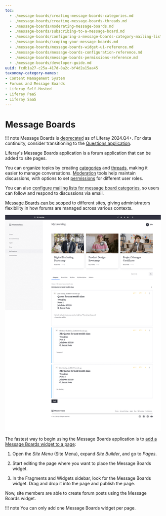 ```yaml
---
toc:
  - ./message-boards/creating-message-boards-categories.md
  - ./message-boards/creating-message-boards-threads.md
  - ./message-boards/moderating-message-boards.md
  - ./message-boards/subscribing-to-a-message-board.md
  - ./message-boards/configuring-a-message-boards-category-mailing-list.md
  - ./message-boards/scoping-your-message-boards.md
  - ./message-boards/message-boards-widget-ui-reference.md
  - ./message-boards/message-boards-configuration-reference.md
  - ./message-boards/message-boards-permissions-reference.md
  - ./message-boards/developer-guide.md
uuid: fcdb1a27-c25a-417d-8a2c-bf4d2a15aa45
taxonomy-category-names:
- Content Management System
- Forums and Message Boards
- Liferay Self-Hosted
- Liferay PaaS
- Liferay SaaS
---
```


# Message Boards

!!! note
    Message Boards is [deprecated](../installation-and-upgrades/upgrading-liferay/reference/maintenance-mode-and-deprecations-in-7-4.md) as of Liferay 2024.Q4+. For data continuity, consider transitioning to the [Questions application](./questions-application.md).

Liferay's Message Boards application is a forum application that can be added to site pages.

You can organize topics by creating [categories](./message-boards/creating-message-boards-categories.md) and [threads](./message-boards/creating-message-boards-threads.md), making it easier to manage conversations. [Moderation](./message-boards/moderating-message-boards.md) tools help maintain discussions, with options to set [permissions](./message-boards/message-boards-permissions-reference.md) for different user roles.

You can also [configure mailing lists for message board categories](./message-boards/configuring-a-message-boards-category-mailing-list.md), so users can follow and respond to discussions via email.

[Message Boards can be scoped](./message-boards/scoping-your-message-boards.md) to different sites, giving administrators flexibility in how forums are managed across various contexts.

![The Message Boards application is a forum application that can be added to site pages.](./message-boards/images/01.png)

The fastest way to begin using the Message Boards application is to [add a Message Boards widget to a page](../site-building/creating-pages/using-content-pages/using-widgets-on-a-content-page.md):

1. Open the *Site Menu* (Site Menu), expand *Site Builder*, and go to *Pages*.

1. Start editing the page where you want to place the Message Boards widget.

1. In the Fragments and Widgets sidebar, look for the Message Boards widget. Drag and drop it into the page and publish the page.

Now, site members are able to create forum posts using the Message Boards widget.

!!! note
    You can only add one Message Boards widget per page.
